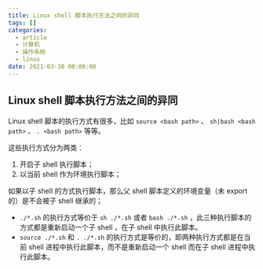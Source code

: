 ```yaml
---
title: Linux shell 脚本执行方法之间的异同
tags: []
categories:
  - article
  - 计算机
  - 操作系统
  - linux
date: 2021-03-30 00:00:00
---
```


## Linux shell 脚本执行方法之间的异同

Linux shell 脚本的执行方式有很多，比如 `source <bash path>` 、 `sh|bash <bash path>` 、 `. <bash path>` 等等。

这些执行方式分为两类：

1. 开启子 shell 执行脚本；
2. 以当前 shell 作为环境执行脚本；

如果以子 shell 的方式执行脚本，那么父 shell 脚本定义的环境变量（未 export 的）是不会被子 shell 继承的；

- `./*.sh` 的执行方式等价于 `sh ./*.sh` 或者 `bash ./*.sh` ，此三种执行脚本的方式都是重新启动一个子 shell ，在子 shell 中执行此脚本。
- `source ./*.sh` 和 `. ./*.sh` 的执行方式是等价的，即两种执行方式都是在当前 shell 进程中执行此脚本，而不是重新启动一个 shell 而在子 shell 进程中执行此脚本。
